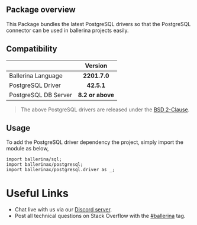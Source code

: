 ## Package overview

This Package bundles the latest PostgreSQL drivers so that the PostgreSQL connector can be used in ballerina projects easily.

## Compatibility

| |     Version      |
|:---|:----------------:|
|Ballerina Language |   **2201.7.0**   |
|PostgreSQL Driver |    **42.5.1**    |
|PostgreSQL DB Server| **8.2 or above** |

> The above PostgreSQL drivers are released under the [BSD 2-Clause](https://jdbc.postgresql.org/about/license.html).

## Usage

To add the PostgreSQL driver dependency the project, simply import the module as below,

```ballerina
import ballerina/sql;
import ballerinax/postgresql;
import ballerinax/postgresql.driver as _;
```

# Useful Links
* Chat live with us via our [Discord server](https://discord.gg/ballerinalang).
* Post all technical questions on Stack Overflow with the [#ballerina](https://stackoverflow.com/questions/tagged/ballerina) tag.
